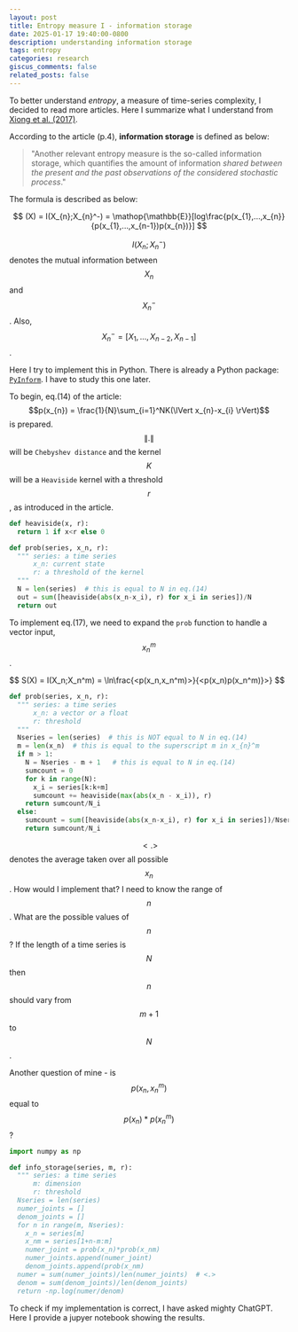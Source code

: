 ```yaml
---
layout: post
title: Entropy measure I - information storage
date: 2025-01-17 19:40:00-0800
description: understanding information storage
tags: entropy
categories: research
giscus_comments: false
related_posts: false
---
```


To better understand _entropy_, a measure of time-series complexity, I decided to read more articles. Here I summarize what I understand from [Xiong et al. (2017)](https://doi.org/10.1103/PhysRevE.95.062114).

According to the article (p.4), **information storage** is defined as below:

> "Another relevant entropy measure is the so-called information storage, which quantifies the amount of information _shared between the present and the past observations of the considered stochastic process_."

The formula is described as below:

$$
(X) = I(X_{n};X_{n}^-) = \mathop{\mathbb{E}}[log\frac{p(x_{1},...,x_{n}}{p(x_{1},...,x_{n-1})p(x_{n})}]
$$

$$I(X_{n};X_{n}^-)$$ denotes the mutual information between $$X_n$$ and $$X_{n}^-$$. Also, $$X_{n}^- = [X_{1},...,X_{n-2},X_{n-1}]$$.

Here I try to implement this in Python. There is already a Python package: [`PyInform`](https://elife-asu.github.io/PyInform/timeseries.html). I have to study this one later.

To begin, eq.(14) of the article: $$p(x_{n}) = \frac{1}{N}\sum_{i=1}^NK(\lVert x_{n}-x_{i} \rVert)$$ is prepared. $$\lVert . \rVert$$ will be `Chebyshev distance` and the kernel $$K$$ will be a `Heaviside` kernel with a threshold $$r$$, as introduced in the article.

```python
def heaviside(x, r):
  return 1 if x<r else 0

def prob(series, x_n, r):
  """ series: a time series
      x_n: current state
      r: a threshold of the kernel
  """
  N = len(series)  # this is equal to N in eq.(14)
  out = sum([heaviside(abs(x_n-x_i), r) for x_i in series])/N
  return out
```

To implement eq.(17), we need to expand the `prob` function to handle a vector input, $$x_n^m$$.

$$
S(X) = I(X_n;X_n^m) = \ln\frac{<p(x_n,x_n^m)>}{<p(x_n)p(x_n^m)}>}
$$

```python
def prob(series, x_n, r):
  """ series: a time series
      x_n: a vector or a float
      r: threshold
  """
  Nseries = len(series)  # this is NOT equal to N in eq.(14)
  m = len(x_n)  # this is equal to the superscript m in x_{n}^m
  if m > 1:
    N = Nseries - m + 1   # this is equal to N in eq.(14)
    sumcount = 0
    for k in range(N):
      x_i = series[k:k+m]
      sumcount += heaviside(max(abs(x_n - x_i)), r)
    return sumcount/N_i
  else:
    sumcount = sum([heaviside(abs(x_n-x_i), r) for x_i in series])/Nseries
    return sumcount/N_i
```

$$<.>$$ denotes the average taken over all possible $$x_{n}$$. How would I implement that? I need to know the range of $$n$$. What are the possible values of $$n$$? If the length of a time series is $$N$$ then $$n$$ should vary from $$m+1$$ to $$N$$.

Another question of mine - is $$p(x_n, x_n^m)$$ equal to $$p(x_n)*p(x_n^m)$$?

```python
import numpy as np

def info_storage(series, m, r):
  """ series: a time series
      m: dimension
      r: threshold
  Nseries = len(series)
  numer_joints = []
  denom_joints = []
  for n in range(m, Nseries):
    x_n = series[m]
    x_nm = series[1+n-m:m]
    numer_joint = prob(x_n)*prob(x_nm)
    numer_joints.append(numer_joint)
    denom_joints.append(prob(x_nm)
  numer = sum(numer_joints)/len(numer_joints)  # <.>
  denom = sum(denom_joints)/len(denom_joints)
  return -np.log(numer/denom)
```

To check if my implementation is correct, I have asked mighty ChatGPT. Here I provide a jupyer notebook showing the results.
